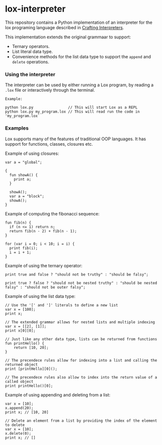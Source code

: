 # lox-interpreter

This repository contains a Python implementation of an interpreter for the lox programing language described in [Crafting Interpreters](https://craftinginterpreters.com).

This implementation extends the original grammaar to support:

- Ternary operators.
- List literal data type.
- Convenience methods for the list data type to support the `append` and `delete` operations.

### Using the interpreter

The interpreter can be used by either running a Lox program, by reading a `.lox` file or interactively through the terminal.

```
Example:

python lox.py                // This will start Lox as a REPL
python lox.py my_program.lox // This will read run the code in 'my_program.lox`
```

### Examples

Lox supports many of the features of traditional OOP languages. It has support for functions, classes, closures etc.

Example of using closures:

```
var a = "global";

{
  fun showA() {
    print a;
  }

  showA();
  var a = "block";
  showA();
}
```

Example of computing the fibonacci sequence:

```
fun fib(n) {
  if (n <= 1) return n;
  return fib(n - 2) + fib(n - 1);
}

for (var i = 0; i < 10; i = i) {
  print fib(i);
  i = i + 1;
}
```

Example of using the ternary operator:

```
print true and false ? "should not be truthy" : "should be falsy";

print true ? false ? "should not be nested truthy" : "should be nested falsy" : "should not be outer falsy";
```

Example of using the list data type:

```
// Use the '[' and ']' literals to define a new list
var x = [100];
print x;

// The extended grammar allows for nested lists and multiple indexing
var x = [[2], [1]];
print x[0][0];

// Just like any other data type, lists can be returned from functions
fun printHello() {
    return [10, 20];
}

// The precendece rules allow for indexing into a list and calling the returned object
print [printHello][0]();

// The precendece rules also allow to index into the return value of a called object
print printHello()[0];
```

Example of using appending and deleting from a list:

```
var x = [10];
x.append(20);
print x; // [10, 20]

// Delete an element from a list by providing the index of the element to delete
var x = [10];
x.delete(0);
print x; // []
```
